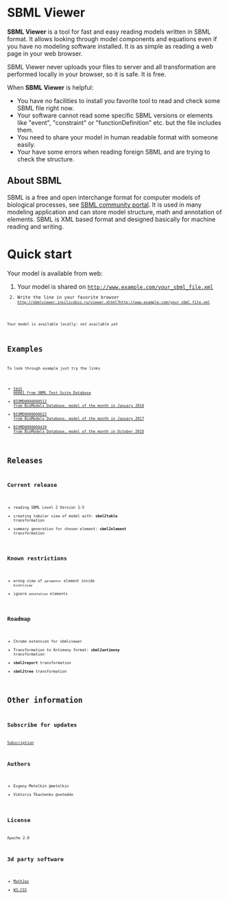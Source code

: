 <script>
var dist = "dist/170418 online_0.2.0_beta/";
</script>
<div id="tryDemo"></div>
<div style="display:none;">
<div id="fb-root"></div>
<script>(function(d, s, id) {
  var js, fjs = d.getElementsByTagName(s)[0];
  if (d.getElementById(id)) return;
  js = d.createElement(s); js.id = id;
  js.src = "//connect.facebook.net/ru_RU/sdk.js#xfbml=1&version=v2.8";
  fjs.parentNode.insertBefore(js, fjs);
}(document, 'script', 'facebook-jssdk'));</script>

<div class="fb-share-button" data-href="http://sbmlviewer.insilicobio.ru/" data-layout="button_count" data-size="large" data-mobile-iframe="false"><a class="fb-xfbml-parse-ignore" target="_blank" href="https://www.facebook.com/sharer/sharer.php?u=http%3A%2F%2Fsbmlviewer.insilicobio.ru%2F&amp;src=sdkpreparse">Share</a></div>

<a href="https://twitter.com/share" class="twitter-share-button" data-size="large" data-show-count="false">Tweet</a><script async src="http://platform.twitter.com/widgets.js" charset="utf-8"></script>

<div class="g-plus" data-action="share" data-annotation="bubble"></div><script src="https://apis.google.com/js/platform.js" async defer></script>

<div class="share42init"></div>
<script type="text/javascript" src="/js/share42.js"></script>

</div>

# SBML Viewer
**SBML Viewer** is a tool for fast and easy reading models written in SBML format. It allows looking through model components and equations even if you have no modeling software installed. It is as simple as reading a web page in your web browser.

SBML Viewer never uploads your files to server and all transformation are performed locally in your browser, so it is safe. It is free. 

When **SBML Viewer** is helpful:

* You have no facilities to install you favorite tool to read and check some SBML file right now.
* Your software cannot read some specific SBML versions or elements like "event", "constraint" or "functionDefinition" etc. but the file includes them.
* You need to share your model in human readable format with someone easily.
* Your have some errors when reading foreign SBML and are trying to check the structure.

## About SBML
SBML is a free and open interchange format for computer models of biological processes, see [SBML community portal](http://sbml.org/). It is used in many modeling application and can store model structure, math and annotation of elements. SBML is XML based format and designed basically for machine reading and writing.

# Quick start
Your model is available from web:

1. Your model is shared on <code>http://www.example.com/your_sbml_file.xml<code>
2. Write the line in your favorite browser <code>http://sbmlviewer.insilicobio.ru/viewer.xhtml?http://www.example.com/your_sbml_file.xml<code>

Your model is available locally:
*not available yet*

# Examples
To look through example just try the links
* [test 00001 from SBML Test Suite Database](http://sbmlviewer.insilicobio.ru/viewer.xhtml?http://sbmlviewer.insilicobio.ru/cases/00001-sbml-l2v5.xml)
* [BIOMD0000000512 from BioModels Database, model of the month in January 2016](http://sbmlviewer.insilicobio.ru/viewer.xhtml?http://sbmlviewer.insilicobio.ru/cases/BIOMD0000000512.xml)
* [BIOMD0000000622 from BioModels Database, model of the month in January 2017](http://sbmlviewer.insilicobio.ru/viewer.xhtml?http://sbmlviewer.insilicobio.ru/cases/BIOMD0000000622.xml)
* [BIOMD0000000439 from BioModels Database, model of the month in October 2016](http://sbmlviewer.insilicobio.ru/viewer.xhtml?http://sbmlviewer.insilicobio.ru/cases/BIOMD0000000439.xml)

# Releases

## Current release

- reading SBML Level 2 Version 1-5
- creating tabular view of model with: **sbml2table** transformation
- summary generation for chosen element: **sbml2element** transformation

## Known restrictions
- wrong view of <code>parameter</code> element inside <code>kineticLaw</code>
- ignore <code>annotation</code> elements

## Roadmap

- Chrome extension for sbmlviewer
- Transformation to Antimony format: **sbml2antimony** transformation
- **sbml2report** transformation
- **sbml2tree** transformation

# Other information

## Subscribe for updates

[Subscription](http://eepurl.com/cxCiu5)

## Authors

- Evgeny Metelkin @metelkin
- Viktoria Tkachenko @vetedde

## License
Apache 2.0

## 3d party software

- [MathJax](https://www.mathjax.org)
- [W3.CSS](http://www.w3schools.com/w3css/) 
<script>
var link = document.createElement("a");
link.setAttribute("href","http://sbmlviewer.insilicobio.ru/"+dist+"viewer.xhtml");
link.innerHTML = "Try demo online";
document.getElementById("tryDemo").appendChild(link);
var liList = document.getElementsByTagName("ul")[1].getElementsByTagName("li");
for(var i = 0; i < liList.length; i++) {
var Link = liList[i].getElementsByTagName("a")[0].getAttribute("href");
var newLink = "http://sbmlviewer.insilicobio.ru/"+dist+"viewer.xhtml"+Link.match(/(\?[\w\:\/\.\-]+)/)[0];
liList[i].getElementsByTagName("a")[0].setAttribute("href",);
}
</script>
